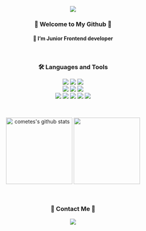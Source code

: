 <div align="center">
  <img src="https://capsule-render.vercel.app/api?type=waving&color=gradient&customColorList=18&height=250&section=header&text=welcome!&fontAlignY=40&desc=cometes's%20Github&descSize=24&descAlignY=60&descAlign=60"/>

</div>

<h3 align="center">🌈 Welcome to My Github 👋</h3>   

<h4 align="center"> 🌱 I’m Junior Frontend developer</h4>
<br />
<h3 align="center">🛠 Languages and Tools</h3>
<p align="center">
  <img src="https://img.shields.io/badge/javascript-%23323330.svg?style=for-the-badge&logo=javascript&logoColor=white"/>
  <img src="https://img.shields.io/badge/typescript-3178C6.svg?style=for-the-badge&logo=typescript&logoColor=white"/>
  <img src="https://img.shields.io/badge/emotion-c43BAD?style=for-the-badge&logo=css3&logoColor=white"/>
  <br/>
    <img src="https://img.shields.io/badge/react-61DAFB?style=for-the-badge&logo=react&logoColor=black"/>
    <img src="https://img.shields.io/badge/node.js-6DA55F?style=for-the-badge&logo=node.js&logoColor=white"/>
    <img src="https://img.shields.io/badge/next.js-000000?style=for-the-badge&logo=nextdotjs&logoColor=white"/>
  <br/>
  <img src="https://img.shields.io/badge/axios-5A29E4?style=for-the-badge&logo=axios&logoColor=white"/>
    <img src="https://img.shields.io/badge/graphql-E10098?style=for-the-badge&logo=graphql&logoColor=white"/>
    <img src="https://img.shields.io/badge/github-181717?style=for-the-badge&logo=github&logoColor=white"/>
    <img src="https://img.shields.io/badge/AWS-%23FF9900.svg?style=for-the-badge&logo=amazon-aws&logoColor=white"/>
    <img src="https://img.shields.io/badge/Docker-2496ED.svg?style=for-the-badge&logo=Docker&logoColor=white"/>
</p>
<br />
<br />
<div align="center">
<img align="center" style="height:180px" src="https://github-readme-stats.vercel.app/api?username=cometes&show_icons=true&include_all_commits=true&theme=material-palenight&hide_border=true" alt="cometes's github stats" />
<img align="center" style="height:180px" src="https://github-readme-stats.vercel.app/api/top-langs/?username=cometes&layout=compact&theme=material-palenight&hide_border=true" />
</div>
<br />
<br />



<h3 align="center">🌈 Contact Me 🌈</h3>
<p align="center">
  <a href="mailto:vloslain@gmail.com"><img src="https://img.shields.io/badge/Gmail-d14836?style=for-the-badge&logo=Gmail&logoColor=white&link=vloslain0@gmail.com"/></a>
</p>
